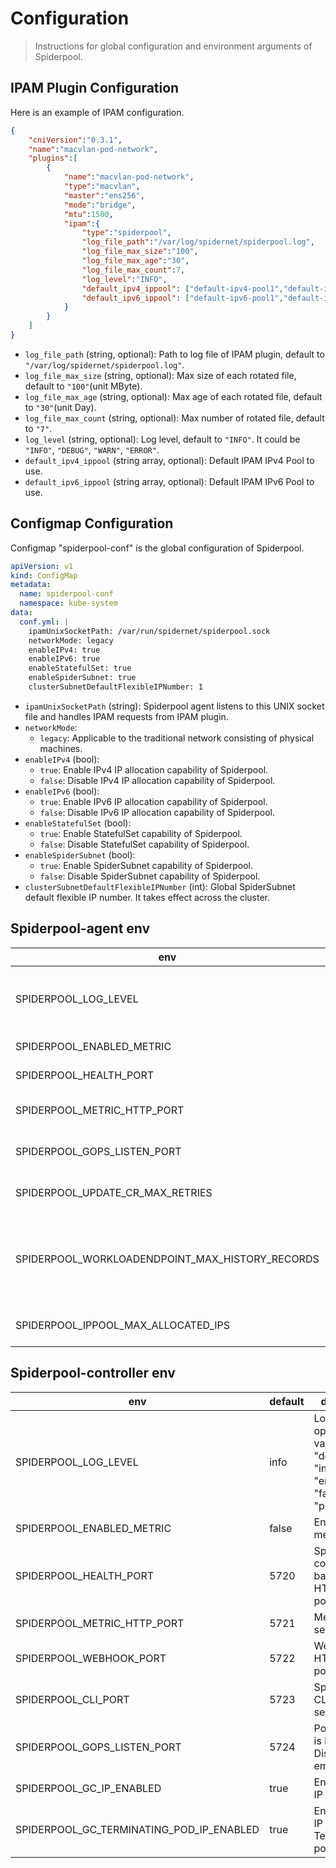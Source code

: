 # Configuration

> Instructions for global configuration and environment arguments of Spiderpool.

## IPAM Plugin Configuration

Here is an example of IPAM configuration.

```json
{
    "cniVersion":"0.3.1",
    "name":"macvlan-pod-network",
    "plugins":[
        {
            "name":"macvlan-pod-network",
            "type":"macvlan",
            "master":"ens256",
            "mode":"bridge",
            "mtu":1500,
            "ipam":{
                "type":"spiderpool",
                "log_file_path":"/var/log/spidernet/spiderpool.log",
                "log_file_max_size":"100",
                "log_file_max_age":"30",
                "log_file_max_count":7,
                "log_level":"INFO",
                "default_ipv4_ippool": ["default-ipv4-pool1","default-ipv4-pool2"],
                "default_ipv6_ippool": ["default-ipv6-pool1","default-ipv6-pool2"]
            }
        }
    ]
}
```

- `log_file_path` (string, optional): Path to log file of IPAM plugin, default to `"/var/log/spidernet/spiderpool.log"`.
- `log_file_max_size` (string, optional): Max size of each rotated file, default to `"100"`(unit MByte).
- `log_file_max_age` (string, optional): Max age of each rotated file, default to `"30"`(unit Day).
- `log_file_max_count` (string, optional): Max number of rotated file, default to `"7"`.
- `log_level` (string, optional): Log level, default to `"INFO"`. It could be `"INFO"`, `"DEBUG"`, `"WARN"`, `"ERROR"`.
- `default_ipv4_ippool` (string array, optional): Default IPAM IPv4 Pool to use.
- `default_ipv6_ippool` (string array, optional): Default IPAM IPv6 Pool to use.

## Configmap Configuration

Configmap "spiderpool-conf" is the global configuration of Spiderpool.

```yaml
apiVersion: v1
kind: ConfigMap
metadata:
  name: spiderpool-conf
  namespace: kube-system
data:
  conf.yml: |
    ipamUnixSocketPath: /var/run/spidernet/spiderpool.sock
    networkMode: legacy
    enableIPv4: true
    enableIPv6: true
    enableStatefulSet: true
    enableSpiderSubnet: true
    clusterSubnetDefaultFlexibleIPNumber: 1
```

- `ipamUnixSocketPath` (string): Spiderpool agent listens to this UNIX socket file and handles IPAM requests from IPAM plugin.
- `networkMode`:
  - `legacy`: Applicable to the traditional network consisting of physical machines.
- `enableIPv4` (bool):
  - `true`: Enable IPv4 IP allocation capability of Spiderpool.
  - `false`: Disable IPv4 IP allocation capability of Spiderpool.
- `enableIPv6` (bool):
  - `true`: Enable IPv6 IP allocation capability of Spiderpool.
  - `false`: Disable IPv6 IP allocation capability of Spiderpool.
- `enableStatefulSet` (bool):
  - `true`: Enable StatefulSet capability of Spiderpool.
  - `false`: Disable StatefulSet capability of Spiderpool.
- `enableSpiderSubnet` (bool):
  - `true`: Enable SpiderSubnet capability of Spiderpool.
  - `false`: Disable SpiderSubnet capability of Spiderpool.
- `clusterSubnetDefaultFlexibleIPNumber` (int): Global SpiderSubnet default flexible IP number. It takes effect across the cluster.

## Spiderpool-agent env

| env                                             | default | description                                                                                     |
| ----------------------------------------------- | ------- |-------------------------------------------------------------------------------------------------|
| SPIDERPOOL_LOG_LEVEL                            | info    | Log level, optional values are "debug", "info", "warn", "error", "fatal", "panic".              |
| SPIDERPOOL_ENABLED_METRIC                       | false   | Enable/disable metrics.                                                                         |
| SPIDERPOOL_HEALTH_PORT                          | 5710    | Metric HTTP server port.                                                                        |
| SPIDERPOOL_METRIC_HTTP_PORT                     | 5711    | Spiderpool-agent backend HTTP server port.                                                      |
| SPIDERPOOL_GOPS_LISTEN_PORT                     | 5712    | Port that gops is listening on. Disabled if empty.                                              |
| SPIDERPOOL_UPDATE_CR_MAX_RETRIES                | 3       | Max retries to update k8s resources.                                                            |
| SPIDERPOOL_WORKLOADENDPOINT_MAX_HISTORY_RECORDS | 100     | Max historical IP allocation information allowed for a single Pod recorded in WorkloadEndpoint. |
| SPIDERPOOL_IPPOOL_MAX_ALLOCATED_IPS             | 5000    | Max number of IP that a single IP pool can provide.                                             |

## Spiderpool-controller env

| env                                      | default | description                                                                        |
|------------------------------------------|---------|------------------------------------------------------------------------------------|
| SPIDERPOOL_LOG_LEVEL                     | info    | Log level, optional values are "debug", "info", "warn", "error", "fatal", "panic". |
| SPIDERPOOL_ENABLED_METRIC                | false   | Enable/disable metrics.                                                            |
| SPIDERPOOL_HEALTH_PORT                   | 5720    | Spiderpool-controller backend HTTP server port.                                    |
| SPIDERPOOL_METRIC_HTTP_PORT              | 5721    | Metric HTTP server port.                                                           |
| SPIDERPOOL_WEBHOOK_PORT                  | 5722    | Webhook HTTP server port.                                                          |
| SPIDERPOOL_CLI_PORT                      | 5723    | Spiderpool-CLI HTTP server port.                                                   |
| SPIDERPOOL_GOPS_LISTEN_PORT              | 5724    | Port that gops is listening on. Disabled if empty.                                 |
| SPIDERPOOL_GC_IP_ENABLED                 | true    | Enable/disable IP GC.                                                              |
| SPIDERPOOL_GC_TERMINATING_POD_IP_ENABLED | true    | Enable/disable IP GC for Terminating pod.                                          |
